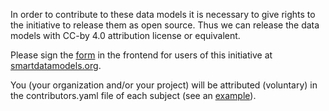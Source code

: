 In order to contribute to these data models it is necessary to give rights to the initiative to release them as open source. Thus we can release the data models with CC-by 4.0 attribution license or equivalent.

Please sign the [form](https://smartdatamodels.org/index.php/contributor-agreement/) in the frontend for users of this initiative at [smartdatamodels.org](http://smartdatamodels.org).

You (your organization and/or your project) will be attributed (voluntary) in the contributors.yaml file of each subject (see an [example](https://github.com/smart-data-models/dataModel.WaterNetworkManagement/blob/master/CONTRIBUTORS.yaml)). 
